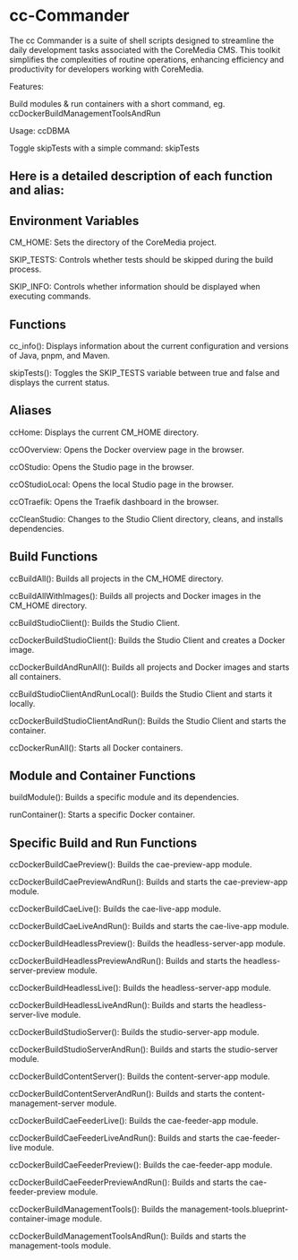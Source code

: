 # cc-Commander
The cc Commander is a suite of shell scripts designed to streamline the daily development tasks associated with the CoreMedia CMS. This toolkit simplifies the complexities of routine operations, enhancing efficiency and productivity for developers working with CoreMedia.

Features: 

Build modules & run containers with a short command, eg. ccDockerBuildManagementToolsAndRun	

Usage:
ccD<tab>B<tab>M<tab>A<tab>

Toggle skipTests with a simple command: skipTests

## Here is a detailed description of each function and alias:

## Environment Variables
CM_HOME: Sets the directory of the CoreMedia project.

SKIP_TESTS: Controls whether tests should be skipped during the build process.

SKIP_INFO: Controls whether information should be displayed when executing commands.


## Functions
cc_info(): Displays information about the current configuration and versions of Java, pnpm, and Maven.

skipTests(): Toggles the SKIP_TESTS variable between true and false and displays the current status.


## Aliases
ccHome: Displays the current CM_HOME directory.

ccOOverview: Opens the Docker overview page in the browser.

ccOStudio: Opens the Studio page in the browser.

ccOStudioLocal: Opens the local Studio page in the browser.

ccOTraefik: Opens the Traefik dashboard in the browser.

ccCleanStudio: Changes to the Studio Client directory, cleans, and installs dependencies.


## Build Functions
ccBuildAll(): Builds all projects in the CM_HOME directory.

ccBuildAllWithImages(): Builds all projects and Docker images in the CM_HOME directory.

ccBuildStudioClient(): Builds the Studio Client.

ccDockerBuildStudioClient(): Builds the Studio Client and creates a Docker image.

ccDockerBuildAndRunAll(): Builds all projects and Docker images and starts all containers.

ccBuildStudioClientAndRunLocal(): Builds the Studio Client and starts it locally.

ccDockerBuildStudioClientAndRun(): Builds the Studio Client and starts the container.

ccDockerRunAll(): Starts all Docker containers.


## Module and Container Functions
buildModule(): Builds a specific module and its dependencies.

runContainer(): Starts a specific Docker container.


## Specific Build and Run Functions
ccDockerBuildCaePreview(): Builds the cae-preview-app module.

ccDockerBuildCaePreviewAndRun(): Builds and starts the cae-preview-app module.

ccDockerBuildCaeLive(): Builds the cae-live-app module.

ccDockerBuildCaeLiveAndRun(): Builds and starts the cae-live-app module.

ccDockerBuildHeadlessPreview(): Builds the headless-server-app module.

ccDockerBuildHeadlessPreviewAndRun(): Builds and starts the headless-server-preview module.

ccDockerBuildHeadlessLive(): Builds the headless-server-app module.

ccDockerBuildHeadlessLiveAndRun(): Builds and starts the headless-server-live module.

ccDockerBuildStudioServer(): Builds the studio-server-app module.

ccDockerBuildStudioServerAndRun(): Builds and starts the studio-server module.

ccDockerBuildContentServer(): Builds the content-server-app module.

ccDockerBuildContentServerAndRun(): Builds and starts the content-management-server module.

ccDockerBuildCaeFeederLive(): Builds the cae-feeder-app module.

ccDockerBuildCaeFeederLiveAndRun(): Builds and starts the cae-feeder-live module.

ccDockerBuildCaeFeederPreview(): Builds the cae-feeder-app module.

ccDockerBuildCaeFeederPreviewAndRun(): Builds and starts the cae-feeder-preview module.

ccDockerBuildManagementTools(): Builds the management-tools.blueprint-container-image module.

ccDockerBuildManagementToolsAndRun(): Builds and starts the management-tools module.
